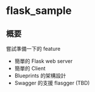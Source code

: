 # flask_sample

## 概要

嘗試準備一下的 feature
- 簡單的 Flask web server
- 簡單的 Client
- Blueprints 的架構設計
- Swagger 的支援 flasgger (TBD)
